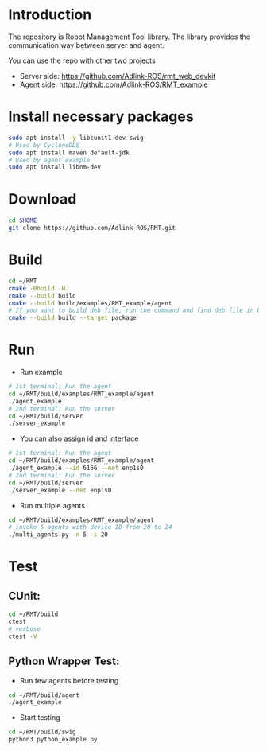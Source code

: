 # Introduction

The repository is Robot Management Tool library.
The library provides the communication way between server and agent.

You can use the repo with other two projects

* Server side: https://github.com/Adlink-ROS/rmt_web_devkit
* Agent side: https://github.com/Adlink-ROS/RMT_example

# Install necessary packages

```bash
sudo apt install -y libcunit1-dev swig
# Used by CycloneDDS
sudo apt install maven default-jdk
# Used by agent example
sudo apt install libnm-dev
```

# Download

```bash
cd $HOME
git clone https://github.com/Adlink-ROS/RMT.git
```

# Build

```bash
cd ~/RMT
cmake -Bbuild -H.
cmake --build build
cmake --build build/examples/RMT_example/agent
# If you want to build deb file, run the command and find deb file in build folder
cmake --build build --target package
```

# Run

* Run example
  
```bash
# 1st terminal: Run the agent
cd ~/RMT/build/examples/RMT_example/agent
./agent_example
# 2nd terminal: Run the server
cd ~/RMT/build/server
./server_example
```

* You can also assign id and interface

```bash
# 1st terminal: Run the agent
cd ~/RMT/build/examples/RMT_example/agent
./agent_example --id 6166 --net enp1s0
# 2nd terminal: Run the server
cd ~/RMT/build/server
./server_example --net enp1s0
```

* Run multiple agents

```bash
cd ~/RMT/build/examples/RMT_example/agent
# invoke 5 agents with device ID from 20 to 24
./multi_agents.py -n 5 -s 20
```

# Test

## CUnit:

```bash
cd ~/RMT/build
ctest
# verbose
ctest -V
```

## Python Wrapper Test:

* Run few agents before testing

```bash
cd ~/RMT/build/agent
./agent_example
```

* Start testing

```bash
cd ~/RMT/build/swig
python3 python_example.py
```
